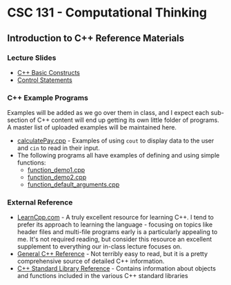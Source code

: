 # CSC 131 - Computational Thinking
## Introduction to C++ Reference Materials

### Lecture Slides
 * [C++ Basic Constructs](https://docs.google.com/presentation/d/1j9Ik_DNFQWR4h15vtWa8-tFjRHB8gZPZ8LRyI9Ihjkk/edit?usp=sharing)
 * [Control Statements](https://docs.google.com/presentation/d/1LcwSrsmlZGT4F5mpUied-kkPxLccF9iJezE4N04V2D4/edit?usp=sharing)

### C++ Example Programs
Examples will be added as we go over them in class, and I expect each sub-section of C++ content will end up getting its own little folder of programs. A master list of uploaded examples will be maintained here.
 * [calculatePay.cpp](./calculatePay.cpp) - Examples of using `cout` to display data to the user and `cin` to read in their input.
 * The following programs all have examples of defining and using simple functions:
     * [function_demo1.cpp](./function_demo1.cpp)
     * [function_demo2.cpp](./function_demo2.cpp)
     * [function_default_arguments.cpp](./function_default_arguments.cpp)

### External Reference
 * [LearnCpp.com](https://www.learncpp.com/) - A truly excellent resource for learning C++. I tend to prefer its approach to learning the language - focusing on topics like header files and multi-file programs early is a particularly appealing to me. It's not required reading, but consider this resource an excellent supplement to everything our in-class lecture focuses on.
 * [General C++ Reference](https://en.cppreference.com/w/) - Not terribly easy to read, but it is a pretty comprehensive source of detailed C++ information.
 * [C++ Standard Library Reference](http://www.cplusplus.com/reference/) - Contains information about objects and functions included in the various C++ standard libraries
